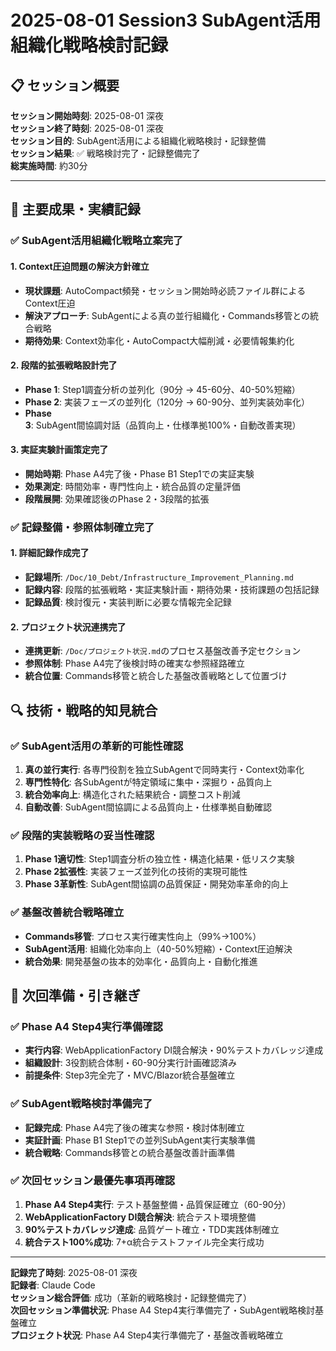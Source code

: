# 2025-08-01 Session3 SubAgent活用組織化戦略検討記録

## 📋 セッション概要

**セッション開始時刻**: 2025-08-01 深夜  
**セッション終了時刻**: 2025-08-01 深夜  
**セッション目的**: SubAgent活用による組織化戦略検討・記録整備  
**セッション結果**: ✅ 戦略検討完了・記録整備完了  
**総実施時間**: 約30分

---

## 🎯 **主要成果・実績記録**

### ✅ **SubAgent活用組織化戦略立案完了**

#### **1. Context圧迫問題の解決方針確立**
- **現状課題**: AutoCompact頻発・セッション開始時必読ファイル群によるContext圧迫
- **解決アプローチ**: SubAgentによる真の並行組織化・Commands移管との統合戦略
- **期待効果**: Context効率化・AutoCompact大幅削減・必要情報集約化

#### **2. 段階的拡張戦略設計完了**
- **Phase 1**: Step1調査分析の並列化（90分 → 45-60分、40-50%短縮）
- **Phase 2**: 実装フェーズの並列化（120分 → 60-90分、並列実装効率化）
- **Phase 3**: SubAgent間協調対話（品質向上・仕様準拠100%・自動改善実現）

#### **3. 実証実験計画策定完了**
- **開始時期**: Phase A4完了後・Phase B1 Step1での実証実験
- **効果測定**: 時間効率・専門性向上・統合品質の定量評価
- **段階展開**: 効果確認後のPhase 2・3段階的拡張

### ✅ **記録整備・参照体制確立完了**

#### **1. 詳細記録作成完了**
- **記録場所**: `/Doc/10_Debt/Infrastructure_Improvement_Planning.md`
- **記録内容**: 段階的拡張戦略・実証実験計画・期待効果・技術課題の包括記録
- **記録品質**: 検討復元・実装判断に必要な情報完全記録

#### **2. プロジェクト状況連携完了**
- **連携更新**: `/Doc/プロジェクト状況.md`のプロセス基盤改善予定セクション
- **参照体制**: Phase A4完了後検討時の確実な参照経路確立
- **統合位置**: Commands移管と統合した基盤改善戦略として位置づけ

## 🔍 **技術・戦略的知見統合**

### ✅ **SubAgent活用の革新的可能性確認**
1. **真の並行実行**: 各専門役割を独立SubAgentで同時実行・Context効率化
2. **専門性特化**: 各SubAgentが特定領域に集中・深掘り・品質向上
3. **統合効率向上**: 構造化された結果統合・調整コスト削減
4. **自動改善**: SubAgent間協調による品質向上・仕様準拠自動確認

### ✅ **段階的実装戦略の妥当性確認**
1. **Phase 1適切性**: Step1調査分析の独立性・構造化結果・低リスク実験
2. **Phase 2拡張性**: 実装フェーズ並列化の技術的実現可能性
3. **Phase 3革新性**: SubAgent間協調の品質保証・開発効率革命的向上

### ✅ **基盤改善統合戦略確立**
- **Commands移管**: プロセス実行確実性向上（99%→100%）
- **SubAgent活用**: 組織化効率向上（40-50%短縮）・Context圧迫解決
- **統合効果**: 開発基盤の抜本的効率化・品質向上・自動化推進

## 🚀 **次回準備・引き継ぎ**

### ✅ **Phase A4 Step4実行準備確認**
- **実行内容**: WebApplicationFactory DI競合解決・90%テストカバレッジ達成
- **組織設計**: 3役割統合体制・60-90分実行計画確認済み
- **前提条件**: Step3完全完了・MVC/Blazor統合基盤確立

### ✅ **SubAgent戦略検討準備完了**
- **記録完成**: Phase A4完了後の確実な参照・検討体制確立
- **実証計画**: Phase B1 Step1での並列SubAgent実行実験準備
- **統合戦略**: Commands移管との統合基盤改善計画準備

### ✅ **次回セッション最優先事項再確認**
1. **Phase A4 Step4実行**: テスト基盤整備・品質保証確立（60-90分）
2. **WebApplicationFactory DI競合解決**: 統合テスト環境整備
3. **90%テストカバレッジ達成**: 品質ゲート確立・TDD実践体制確立
4. **統合テスト100%成功**: 7+α統合テストファイル完全実行成功

---

**記録完了時刻**: 2025-08-01 深夜  
**記録者**: Claude Code  
**セッション総合評価**: 成功（革新的戦略検討・記録整備完了）  
**次回セッション準備状況**: Phase A4 Step4実行準備完了・SubAgent戦略検討基盤確立  
**プロジェクト状況**: Phase A4 Step4実行準備完了・基盤改善戦略確立